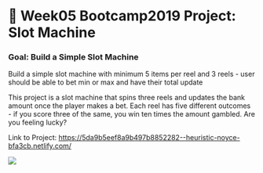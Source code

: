 # 🎰 Week05 Bootcamp2019 Project: Slot Machine

### Goal: Build a Simple Slot Machine

Build a simple slot machine with minimum 5 items per reel and 3 reels - user should be able to bet min or max and have their total update

This project is a slot machine that spins three reels and updates the bank amount once the player makes a bet.  Each reel has five different outcomes - if you score three of the same, you win ten times the amount gambled.  Are you feeling lucky?

Link to Project: https://5da9b5eef8a9b497b8852282--heuristic-noyce-bfa3cb.netlify.com/

![](https://lh3.googleusercontent.com/lPRVHSL0WCboijLfVPDJ2rRThTi7qoQuXsfyXp8IBQy00luc8MaOi20B-S1Dd1wmi9CDee844GSWd6we-WN-S6_WKJFDpSsEoX_Wm2qUJIBO--g74Utv_MZoRwcZslEmiZv83tHFs4uhuxqDoU4ShITCZgZFcwuHpAIMmYkQqvQmL8BqRPgSGWOyxXc5invatoGO5nFSziIkSkH7D1gB466xL-X2N6kZpXk0dd_G3Zuy40Fe1K7nEhHZoxa7z7JatqR1q1ir9C9aKC6o5YRXOZyPqrTmkLu3DXzX-YZWeeHzO7JbMdxfyHATqi3Pl_Iqzhxx1UIcvgzMCMSfbfgRXqqYcPxPE4O5t2Wjf4dwj8mIN80GYwiK283S9cBuI1ByVPdABv0q_PZV0jdZWPamlis24HkZX9gOJWmtMQpJn0aV9-PCSMMp9kdzYQ_Mh7deJu_TIYGXLFiuN-qsjzG1n2AR-3LugRWrxsFc6HIAPfscHdr8MXFZ-dq59fJpryO74c2KxSY2itOpetdOPWjxr6Bhzj9pPLTis3qn8opti8QNV3mQdBOS5rejOe6aUm28dlMW8WdQX4PQXWPnB8r3gvJrdTn8dnO2_Sn44K3aryualy28PA_sxEre2-NgnDqznWlm3bd-QvgiXEtVV0z9aFoqW0RBYFWiCmg2CuWDNwCM9jnmRp1l3sbWCQ3Xxt-ArXTVawukbYXPShd92MqTAEK_HVPED9a1Ym_8CihLeLV6_wuf=w2774-h1018-no)
